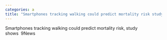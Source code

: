 ```yaml
---
categories: a
title: "Smartphones tracking walking could predict mortality risk study shows  9News"
---
```

Smartphones tracking walking could predict mortality risk, study shows&nbsp;&nbsp;9News